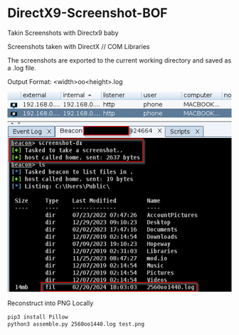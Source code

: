 # DirectX9-Screenshot-BOF
Takin Screenshots with Directx9 baby

Screenshots taken with DirectX // COM Libraries

The screenshots are exported to the current working directory and saved as a .log file.

Output Format: \<width>oo\<height>.log

![Cobalt Strike Example](/img/cobalt-test.png)


Reconstruct into PNG Locally
```
pip3 install Pillow
python3 assemble.py 2560oo1440.log test.png
```
